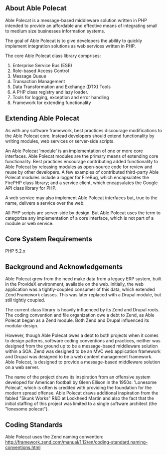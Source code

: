 About Able Polecat
--------------------------------------------------------------------------------
Able Polecat is a message-based middleware solution written in PHP intended to 
provide an affordable and effective means of integrating small to medium size 
businesses information systems.

The goal of Able Polecat is to give developers the ability to quickly implement 
integration solutions as web services written in PHP.

The core Able Polecat class library comprises:
1. Enterprise Service Bus (ESB)
2. Role-based Access Control
3. Message Queue
4. Transaction Management
5. Data Transformation and Exchange (DTX) Tools
6. A PHP class registry and lazy loader.
7. Tools for logging, exception and error handling
6. Framework for extending functionality

Extending Able Polecat
--------------------------------------------------------------------------------
As with any software framework, best practices discourage modifications to the 
Able Polecat core. Instead developers should extend functionality by writing 
modules, web services or server-side scripts.

An Able Polecat 'module' is an implementation of one or more core interfaces. 
Able Polecat modules are the primary means of extending core functionality.
Best practices encourage contributing added functionality to Able Polecat by 
releasing modules as open-source code for review and reuse by other developers. 
A few examples of contributed third-party Able Polecat modules include a logger 
for FireBug, which encapsulates the FirePHP class library; and a service client, 
which encapsulates the Google API class library for PHP.

A web service may also implement Able Polecat interfaces but, true to the name,
delivers a service over the web.

All PHP scripts are server-side by design. But Able Polecat uses the term to 
categorize any implementation of a core interface, which is not part of a module
or web service.

 
Core System Requirements
--------------------------------------------------------------------------------
PHP 5.2.x

Background and Acknowledgements
--------------------------------------------------------------------------------
Able Polecat grew from the need make data from a legacy ERP system, built in the 
ProvideX environment, available on the web. Initially, the web application was a
tightly-coupled consumer of this data, which extended Zend Framework classes.
This was later replaced with a Drupal module, but still tightly coupled.

The current class library is heavily influenced by its Zend and Drupal roots. The 
coding convention and file organization owe a debt to Zend, as Able Polecat began
as a Zend module. Both Zend and Drupal influenced its modular design.

However, though Able Polecat owes a debt to both projects when it comes to design 
patterns, software coding conventions and practices, neither was designed from the 
ground up to be a message-based middleware solution within a SOA. Zend was designed 
to be an MVC web application framework and Drupal was designed to be a web content 
management framework. Able Polecat, is designed to provide a message-based middleware
solution on a web server.

The name of the project draws its inspiration from an offensive system developed 
for American football by Glenn Ellison in the 1950s: 'Lonesome Polecat', which is 
often  is credited with providing the foundation for the modern spread offense. 
Able Polecat draws additional inspiration from the fabled "Skunk Works" R&D at 
Lockheed Martin and also the fact that the initial staffing of this project was 
limited to a single software architect (the "lonesome polecat").


Coding Standards
--------------------------------------------------------------------------------
Able Polecat uses the Zend naming convention:
http://framework.zend.com/manual/1.12/en/coding-standard.naming-conventions.html

